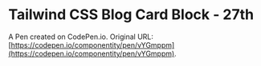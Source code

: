 # Tailwind CSS Blog Card Block - 27th

A Pen created on CodePen.io. Original URL: [https://codepen.io/componentity/pen/vYGmppm](https://codepen.io/componentity/pen/vYGmppm).


